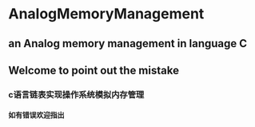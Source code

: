 # AnalogMemoryManagement
## an Analog memory management in language C 
## Welcome to point out the mistake

### c语言链表实现操作系统模拟内存管理
#### 如有错误欢迎指出
